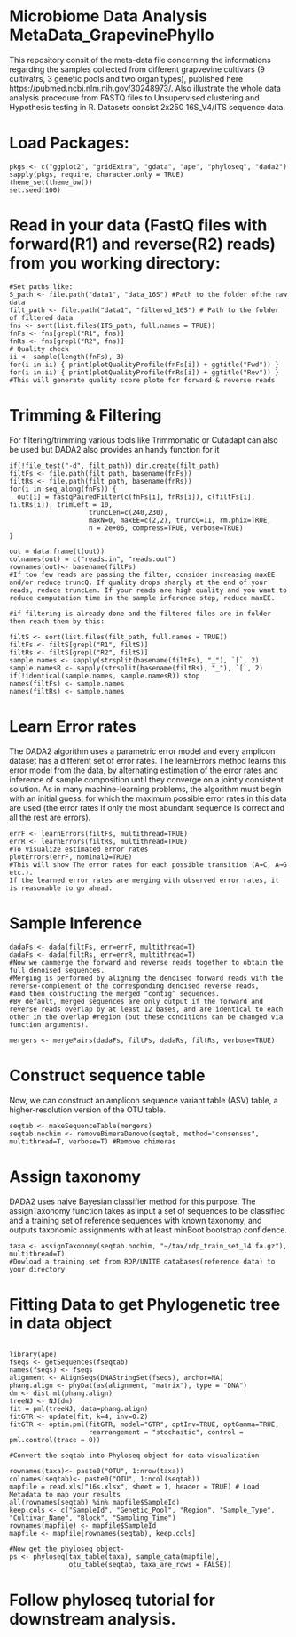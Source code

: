 # Microbiome Data Analysis MetaData_GrapevinePhyllo
This repository consit of the meta-data file concerning the informations regarding the samples collected from different grapvevine cultivars
(9 cultivatrs, 3 genetic pools and two organ types), published here https://pubmed.ncbi.nlm.nih.gov/30248973/.
Also illustrate the whole data analysis procedure from FASTQ files to Unsupervised clustering and Hypothesis testing in R. Datasets consist 2x250 16S_V4/ITS sequence data.

# Load Packages:
```{r}
pkgs <- c("ggplot2", "gridExtra", "gdata", "ape", "phyloseq", "dada2")
sapply(pkgs, require, character.only = TRUE)
theme_set(theme_bw())
set.seed(100)
```
# Read in your data (FastQ files with forward(R1) and reverse(R2) reads) from you working directory:
```{r}
#Set paths like:
S_path <- file.path("data1", "data_16S") #Path to the folder ofthe raw data
filt_path <- file.path("data1", "filtered_16S") # Path to the folder of filtered data
fns <- sort(list.files(ITS_path, full.names = TRUE))
fnFs <- fns[grepl("R1", fns)]
fnRs <- fns[grepl("R2", fns)]
# Quality check
ii <- sample(length(fnFs), 3)
for(i in ii) { print(plotQualityProfile(fnFs[i]) + ggtitle("Fwd")) }
for(i in ii) { print(plotQualityProfile(fnRs[i]) + ggtitle("Rev")) }
#This will generate quality score plote for forward & reverse reads
```
# Trimming & Filtering
For filtering/trimming various tools like Trimmomatic or Cutadapt can also be used but DADA2 also provides an handy function for it
```{r}
if(!file_test("-d", filt_path)) dir.create(filt_path)
filtFs <- file.path(filt_path, basename(fnFs))
filtRs <- file.path(filt_path, basename(fnRs))
for(i in seq_along(fnFs)) {
  out[i] = fastqPairedFilter(c(fnFs[i], fnRs[i]), c(filtFs[i], filtRs[i]), trimLeft = 10,
                    truncLen=c(240,230),
                    maxN=0, maxEE=c(2,2), truncQ=11, rm.phix=TRUE,
                    n = 2e+06, compress=TRUE, verbose=TRUE)
}

out = data.frame(t(out))
colnames(out) = c("reads.in", "reads.out")
rownames(out)<- basename(filtFs)
#If too few reads are passing the filter, consider increasing maxEE and/or reduce truncQ. If quality drops sharply at the end of your reads, reduce truncLen. If your reads are high quality and you want to reduce computation time in the sample inference step, reduce maxEE.

#if filtering is already done and the filtered files are in folder then reach them by this:
 
filtS <- sort(list.files(filt_path, full.names = TRUE))
filtFs <- filtS[grepl("R1", filtS)]
filtRs <- filtS[grepl("R2", filtS)]
sample.names <- sapply(strsplit(basename(filtFs), "_"), `[`, 2)
sample.namesR <- sapply(strsplit(basename(filtRs), "_"), `[`, 2)
if(!identical(sample.names, sample.namesR)) stop
names(filtFs) <- sample.names
names(filtRs) <- sample.names

```
# Learn Error rates
The DADA2 algorithm uses a parametric error model and every amplicon dataset has a different set of error rates. The learnErrors method learns this error model from the data, by alternating estimation of the error rates and inference of sample composition until they converge on a jointly consistent solution. As in many machine-learning problems, the algorithm must begin with an initial guess, for which the maximum possible error rates in this data are used (the error rates if only the most abundant sequence is correct and all the rest are errors).

```{r}
errF <- learnErrors(filtFs, multithread=TRUE)
errR <- learnErrors(filtRs, multithread=TRUE)
#To visualize estimated error rates
plotErrors(errF, nominalQ=TRUE) 
#This will show The error rates for each possible transition (A→C, A→G etc.).
If the learned error rates are merging with observed error rates, it is reasonable to go ahead.
```
# Sample Inference

```{r}
dadaFs <- dada(filtFs, err=errF, multithread=T)
dadaFs <- dada(filtRs, err=errR, multithread=T)
#Now we canmerge the forward and reverse reads together to obtain the full denoised sequences. 
#Merging is performed by aligning the denoised forward reads with the reverse-complement of the corresponding denoised reverse reads, 
#and then constructing the merged “contig” sequences. 
#By default, merged sequences are only output if the forward and reverse reads overlap by at least 12 bases, and are identical to each other in the overlap #region (but these conditions can be changed via function arguments).

mergers <- mergePairs(dadaFs, filtFs, dadaRs, filtRs, verbose=TRUE)
```

# Construct sequence table
Now, we can construct an amplicon sequence variant table (ASV) table, a higher-resolution version of the OTU table.

```{r}
seqtab <- makeSequenceTable(mergers)
seqtab.nochim <- removeBimeraDenovo(seqtab, method="consensus", multithread=T, verbose=T) #Remove chimeras
```
# Assign taxonomy
 DADA2 uses naive Bayesian classifier method for this purpose. The assignTaxonomy function takes as input a set of sequences to be classified and a training set of reference sequences with known taxonomy, and outputs taxonomic assignments with at least minBoot bootstrap confidence.

```{r}
taxa <- assignTaxonomy(seqtab.nochim, "~/tax/rdp_train_set_14.fa.gz"), multithread=T)  
#Dowload a training set from RDP/UNITE databases(reference data) to your directory
```
# Fitting Data to get Phylogenetic tree in data object

```{r}

```

```{r}
library(ape)
fseqs <- getSequences(fseqtab)
names(fseqs) <- fseqs
alignment <- AlignSeqs(DNAStringSet(fseqs), anchor=NA)
phang.align <- phyDat(as(alignment, "matrix"), type = "DNA")
dm <- dist.ml(phang.align)
treeNJ <- NJ(dm)
fit = pml(treeNJ, data=phang.align)
fitGTR <- update(fit, k=4, inv=0.2)
fitGTR <- optim.pml(fitGTR, model="GTR", optInv=TRUE, optGamma=TRUE,
                    rearrangement = "stochastic", control = pml.control(trace = 0))

#Convert the seqtab into Phyloseq object for data visualization

rownames(taxa)<- paste0("OTU", 1:nrow(taxa))
colnames(seqtab)<- paste0("OTU", 1:ncol(seqtab))
mapfile = read.xls("16s.xlsx", sheet = 1, header = TRUE) # Load Metadata to map your results
all(rownames(seqtab) %in% mapfile$SampleId)
keep.cols <- c("SampleId", "Genetic_Pool", "Region", "Sample_Type", "Cultivar_Name", "Block", "Sampling_Time")
rownames(mapfile) <- mapfile$SampleId
mapfile <- mapfile[rownames(seqtab), keep.cols]

#Now get the phyloseq object-
ps <- phyloseq(tax_table(taxa), sample_data(mapfile),
               otu_table(seqtab, taxa_are_rows = FALSE))
```
# Follow phyloseq tutorial for downstream analysis.
